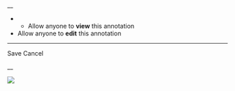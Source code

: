 __

  *   * Allow anyone to **view** this annotation
  * Allow anyone to **edit** this annotation



* * *

Save Cancel

__




![](https://bat.bing.com/action/0?ti=56018282&Ver=2&mid=6a259cd4-98ee-4c9e-900a-a7778fb6d1a8&sid=201ffde0635411ee902411d77b750559&vid=20202bf0635411ee9ac03f2e618b0b9f&vids=0&msclkid=N&pi=0&lg=en-US&sw=800&sh=600&sc=24&nwd=1&tl=Shortform%20%7C%2010%25%20Happier&p=https%3A%2F%2Fwww.shortform.com%2Fapp%2Fbook%2F10-happier%2Fpart-3&r=&lt=433&evt=pageLoad&sv=1&rn=753816)
